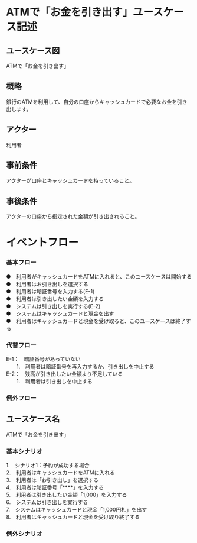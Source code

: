 # ATMで「お金を引き出す」ユースケース記述
## ユースケース図
ATMで「お金を引き出す」
## 概略
銀行のATMを利用して、自分の口座からキャッシュカードで必要なお金を引き出します。
## アクター
利用者
## 事前条件
アクターが口座とキャッシュカードを持っていること。
## 事後条件
アクターの口座から指定された金額が引き出されること。
# イベントフロー
### 基本フロー
●　利用者がキャッシュカードをATMに入れると、このユースケースは開始する  
●　利用者はお引き出しを選択する  
●　利用者は暗証番号を入力する(E-1)  
●　利用者は引き出したい金額を入力する  
●　システムは引き出しを実行する(E-2)  
●　システムはキャッシュカードと現金を出す  
●　利用者はキャッシュカードと現金を受け取ると、このユースケースは終了する  
### 代替フロー
E-1：　暗証番号があっていない  
　　1.　利用者は暗証番号を再入力するか、引き出しを中止する  
E-2：　残高が引き出したい金額より不足している  
　　1.　利用者は引き出しを中止する  
### 例外フロー
## ユースケース名
ATMで「お金を引き出す」
### 基本シナリオ
1.　シナリオ1：予約が成功する場合  
2.　利用者はキャッシュカードをATMに入れる  
3.　利用者は「お引き出し」を選択する  
4.　利用者は暗証番号「****」を入力する  
5.　利用者は引き出したい金額「1,000」を入力する  
6.　システムは引き出しを実行する  
7.　システムはキャッシュカードと現金「1,000円札」を出す  
8.　利用者はキャッシュカードと現金を受け取り終了する  
### 例外シナリオ